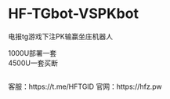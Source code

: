 # HF-TGbot-VSPKbot
电报tg游戏下注PK输赢坐庄机器人
<!-- wp:paragraph -->
<p>1000U部署一套<br>4500U一套买断</p>
<!-- /wp:paragraph -->

<!-- wp:image {"id":1701,"sizeSlug":"full","linkDestination":"none"} -->
<figure class="wp-block-image size-full"><img src="https://hfz.pw/wp-content/uploads/2024/07/20240720201259972-telegram-cloud-photo-size-1-4961100497679396261-y.jpg" alt="" class="wp-image-1701"/></figure>
<!-- /wp:image -->
客服：https://t.me/HFTGID
官网：https://hfz.pw
